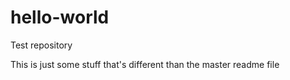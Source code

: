 # hello-world
Test repository

This is just some stuff that's different than the master readme file
